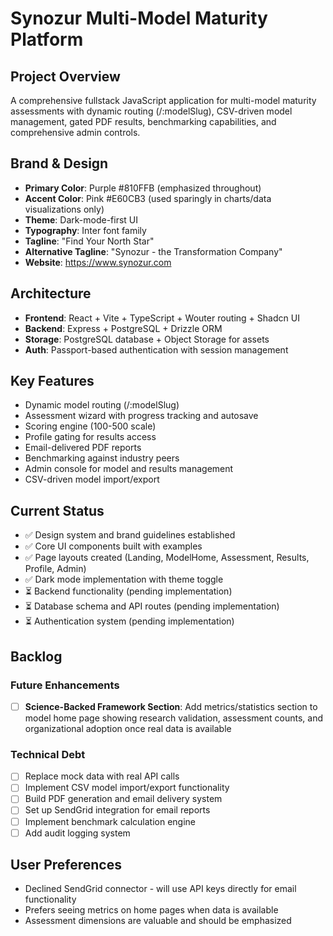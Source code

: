# Synozur Multi-Model Maturity Platform

## Project Overview
A comprehensive fullstack JavaScript application for multi-model maturity assessments with dynamic routing (/:modelSlug), CSV-driven model management, gated PDF results, benchmarking capabilities, and comprehensive admin controls.

## Brand & Design
- **Primary Color**: Purple #810FFB (emphasized throughout)
- **Accent Color**: Pink #E60CB3 (used sparingly in charts/data visualizations only)
- **Theme**: Dark-mode-first UI
- **Typography**: Inter font family
- **Tagline**: "Find Your North Star"
- **Alternative Tagline**: "Synozur - the Transformation Company"
- **Website**: https://www.synozur.com

## Architecture
- **Frontend**: React + Vite + TypeScript + Wouter routing + Shadcn UI
- **Backend**: Express + PostgreSQL + Drizzle ORM
- **Storage**: PostgreSQL database + Object Storage for assets
- **Auth**: Passport-based authentication with session management

## Key Features
- Dynamic model routing (/:modelSlug)
- Assessment wizard with progress tracking and autosave
- Scoring engine (100-500 scale)
- Profile gating for results access
- Email-delivered PDF reports
- Benchmarking against industry peers
- Admin console for model and results management
- CSV-driven model import/export

## Current Status
- ✅ Design system and brand guidelines established
- ✅ Core UI components built with examples
- ✅ Page layouts created (Landing, ModelHome, Assessment, Results, Profile, Admin)
- ✅ Dark mode implementation with theme toggle
- ⏳ Backend functionality (pending implementation)
- ⏳ Database schema and API routes (pending implementation)
- ⏳ Authentication system (pending implementation)

## Backlog

### Future Enhancements
- [ ] **Science-Backed Framework Section**: Add metrics/statistics section to model home page showing research validation, assessment counts, and organizational adoption once real data is available

### Technical Debt
- [ ] Replace mock data with real API calls
- [ ] Implement CSV model import/export functionality
- [ ] Build PDF generation and email delivery system
- [ ] Set up SendGrid integration for email reports
- [ ] Implement benchmark calculation engine
- [ ] Add audit logging system

## User Preferences
- Declined SendGrid connector - will use API keys directly for email functionality
- Prefers seeing metrics on home pages when data is available
- Assessment dimensions are valuable and should be emphasized

